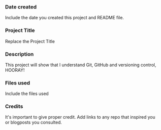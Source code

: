 ### Date created
Include the date you created this project and README file.

### Project Title
Replace the Project Title

### Description
This project will show that I understand Git, GitHub and versioning control, HOORAY!

### Files used
Include the files used

### Credits
It's important to give proper credit. Add links to any repo that inspired you or blogposts you consulted.
